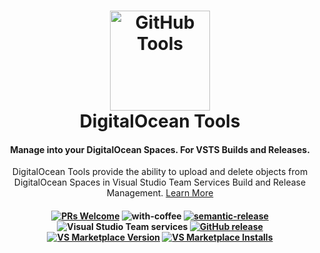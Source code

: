 <h1 align="center">
<a href="https://github.com/marceloavf/digitalocean-tools-vsts/"><img src="https://github.com/marceloavf/digitalocean-tools-vsts/blob/master/Extension/images/icon512.png" alt="GitHub Tools" width="160"></a>
<br>
DigitalOcean Tools
<br>
</h1>

<h4 align="center">Manage into your DigitalOcean Spaces. For VSTS Builds and Releases.</h4>

<p align="center">DigitalOcean Tools provide the ability to upload and delete objects from DigitalOcean Spaces in Visual Studio Team Services Build and Release Management. <a href="https://github.com/marceloavf/digitalocean-tools-vsts/wiki">Learn More</a></p>

<h4 align="center">

[![PRs Welcome](https://img.shields.io/badge/PRs-welcome-brightgreen.svg)](http://makeapullrequest.com) ![with-coffee](https://img.shields.io/badge/made%20with-%E2%98%95%EF%B8%8F%20coffee-yellow.svg) [![semantic-release](https://img.shields.io/badge/%20%20%F0%9F%93%A6%F0%9F%9A%80-semantic--release-e10079.svg)](https://github.com/semantic-release/semantic-release)
![Visual Studio Team services](https://img.shields.io/vso/build/precisaosistemas/bdc79f70-6107-4e5b-9455-73bbd6bc0f22/115.svg) [![GitHub release](https://img.shields.io/github/release/marceloavf/digitalocean-tools-vsts.svg)](https://github.com/marceloavf/github-tools-vsts/releases) [![VS Marketplace Version](https://vsmarketplacebadge.apphb.com/version-short/marcelo-formentao.digitalocean-tools.svg)](https://marketplace.visualstudio.com/items?itemName=marcelo-formentao.digitalocean-tools) [![VS Marketplace Installs](https://vsmarketplacebadge.apphb.com/installs/marcelo-formentao.digitalocean-tools.svg)](https://marketplace.visualstudio.com/items?itemName=marcelo-formentao.digitalocean-tools)

</h4>
